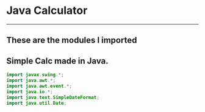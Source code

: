 # Java Calculator
--- 
## These are the modules I imported
## Simple Calc made in Java.
```Java
import javax.swing.*;
import java.awt.*;
import java.awt.event.*;
import java.io.*;
import java.text.SimpleDateFormat;
import java.util.Date;
```


